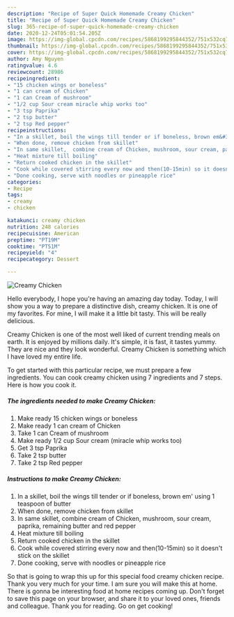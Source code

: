 ```yaml
---
description: "Recipe of Super Quick Homemade Creamy Chicken"
title: "Recipe of Super Quick Homemade Creamy Chicken"
slug: 365-recipe-of-super-quick-homemade-creamy-chicken
date: 2020-12-24T05:01:54.205Z
image: https://img-global.cpcdn.com/recipes/5868199295844352/751x532cq70/creamy-chicken-recipe-main-photo.jpg
thumbnail: https://img-global.cpcdn.com/recipes/5868199295844352/751x532cq70/creamy-chicken-recipe-main-photo.jpg
cover: https://img-global.cpcdn.com/recipes/5868199295844352/751x532cq70/creamy-chicken-recipe-main-photo.jpg
author: Amy Nguyen
ratingvalue: 4.6
reviewcount: 28986
recipeingredient:
- "15 chicken wings or boneless"
- "1 can cream of Chicken"
- "1 can Cream of mushroom"
- "1/2 cup Sour cream miracle whip works too"
- "3 tsp Paprika"
- "2 tsp butter"
- "2 tsp Red pepper"
recipeinstructions:
- "In a skillet, boil the wings till tender or if boneless, brown em&#39; using 1 teaspoon of butter"
- "When done, remove chicken from skillet"
- "In same skillet,  combine cream of Chicken, mushroom, sour cream, paprika, remaining butter and red pepper"
- "Heat mixture till boiling"
- "Return cooked chicken in the skillet"
- "Cook while covered stirring every now and then(10-15min) so it doesn&#39;t stick on the skillet"
- "Done cooking, serve with noodles or pineapple rice"
categories:
- Recipe
tags:
- creamy
- chicken

katakunci: creamy chicken 
nutrition: 248 calories
recipecuisine: American
preptime: "PT19M"
cooktime: "PT51M"
recipeyield: "4"
recipecategory: Dessert

---
```



![Creamy Chicken](https://img-global.cpcdn.com/recipes/5868199295844352/751x532cq70/creamy-chicken-recipe-main-photo.jpg)

Hello everybody, I hope you're having an amazing day today. Today, I will show you a way to prepare a distinctive dish, creamy chicken. It is one of my favorites. For mine, I will make it a little bit tasty. This will be really delicious.



Creamy Chicken is one of the most well liked of current trending meals on earth. It is enjoyed by millions daily. It's simple, it is fast, it tastes yummy. They are nice and they look wonderful. Creamy Chicken is something which I have loved my entire life.


To get started with this particular recipe, we must prepare a few ingredients. You can cook creamy chicken using 7 ingredients and 7 steps. Here is how you cook it.

<!--inarticleads1-->

##### The ingredients needed to make Creamy Chicken:

1. Make ready 15 chicken wings or boneless
1. Make ready 1 can cream of Chicken
1. Take 1 can Cream of mushroom
1. Make ready 1/2 cup Sour cream (miracle whip works too)
1. Get 3 tsp Paprika
1. Take 2 tsp butter
1. Take 2 tsp Red pepper




<!--inarticleads2-->

##### Instructions to make Creamy Chicken:

1. In a skillet, boil the wings till tender or if boneless, brown em&#39; using 1 teaspoon of butter
1. When done, remove chicken from skillet
1. In same skillet,  combine cream of Chicken, mushroom, sour cream, paprika, remaining butter and red pepper
1. Heat mixture till boiling
1. Return cooked chicken in the skillet
1. Cook while covered stirring every now and then(10-15min) so it doesn&#39;t stick on the skillet
1. Done cooking, serve with noodles or pineapple rice




So that is going to wrap this up for this special food creamy chicken recipe. Thank you very much for your time. I am sure you will make this at home. There is gonna be interesting food at home recipes coming up. Don't forget to save this page on your browser, and share it to your loved ones, friends and colleague. Thank you for reading. Go on get cooking!
